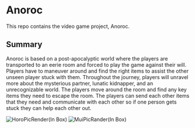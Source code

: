 # Anoroc

This repo contains the video game project, Anoroc. 

## Summary
Anoroc is based on a post-apocalyptic world where the players are transported to an eerie room and forced to play the game against their will. Players have to maneuver around and find the right items to assist the other unseen player stuck with them. Throughout the journey, players will unravel more about the mysterious partner, lunatic kidnapper, and an unrecognizable world. The players move around the room and find any key items they need to escape the room. The players can send each other items that they need and communicate with each other so if one person gets stuck they can help each other out.

![HoroPicRender(In Box)](https://user-images.githubusercontent.com/44590322/169252119-3f41ebbb-0f53-4b6c-b922-c0122b7c7961.png)
![MuiPicRander(In Box)](https://user-images.githubusercontent.com/44590322/169252488-e35816ae-5049-4a5e-a24c-84686a366e61.png)
